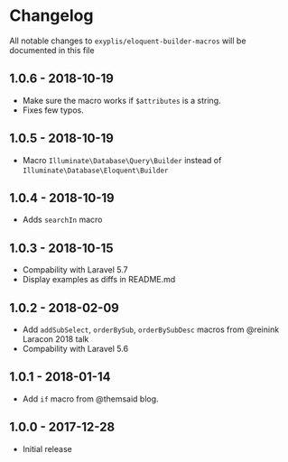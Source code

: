 # Changelog

All notable changes to `exyplis/eloquent-builder-macros` will be documented in this file

## 1.0.6 - 2018-10-19

-   Make sure the macro works if `$attributes` is a string.
-   Fixes few typos.

## 1.0.5 - 2018-10-19

-   Macro `Illuminate\Database\Query\Builder` instead of `Illuminate\Database\Eloquent\Builder`

## 1.0.4 - 2018-10-19

-   Adds `searchIn` macro

## 1.0.3 - 2018-10-15

-   Compability with Laravel 5.7
-   Display examples as diffs in README.md

## 1.0.2 - 2018-02-09

-   Add `addSubSelect`, `orderBySub`, `orderBySubDesc` macros from @reinink Laracon 2018 talk
-   Compability with Laravel 5.6

## 1.0.1 - 2018-01-14

-   Add `if` macro from @themsaid blog.

## 1.0.0 - 2017-12-28

-   Initial release
